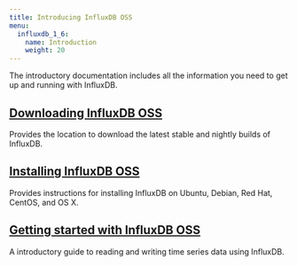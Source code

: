 ```yaml
---
title: Introducing InfluxDB OSS
menu:
  influxdb_1_6:
    name: Introduction
    weight: 20
---
```


The introductory documentation includes all the information you need to get up and running with InfluxDB.

## [Downloading InfluxDB OSS](https://influxdata.com/downloads/#influxdb)

Provides the location to download the latest stable and nightly builds of InfluxDB.

## [Installing InfluxDB OSS](/influxdb/v1.6/introduction/installation/)

Provides instructions for installing InfluxDB on Ubuntu, Debian, Red Hat, CentOS, and OS X.

## [Getting started with InfluxDB OSS](/influxdb/v1.6/introduction/getting-started/)

A introductory guide to reading and writing time series data using InfluxDB.
